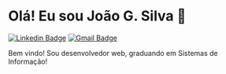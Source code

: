 # Olá! Eu sou João G. Silva 👋
[![Linkedin Badge](https://img.shields.io/badge/-joogabrielsntn66-blue?style=flat&logo=Linkedin&logoColor=white&link=https://www.linkedin.com/in/jo%C3%A3o-silva-7430a0164)](https://www.linkedin.com/in/jo%C3%A3o-silva-7430a0164)
[![Gmail Badge](https://img.shields.io/badge/-joogabrielsntn66-c14438?style=flat&logo=Gmail&logoColor=white&link=mailto:joogabrielsntn66@gmail.com)](mailto:joogabrielsntn66@gmail.com)

Bem vindo! Sou desenvolvedor web, graduando em Sistemas de Informação!

<!-- [![Medium Badge](https://img.shields.io/badge/-@joogabrielsntn66-000000?style=flat&labelColor=000000&logo=Medium&link=https://joogabrielsntn66.medium.com)](https://joogabrielsntn66.medium.com)
[![Instagram Badge](https://img.shields.io/badge/-@joogabriel.sntn-purple?style=flat&logo=instagram&logoColor=white&link=https://instagram.com/joogabriel.sntn/)](https://instagram.com/joogabriel.sntn) -->

